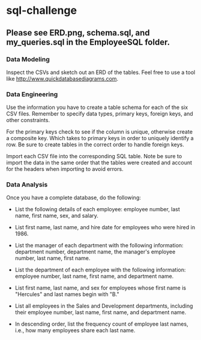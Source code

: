 # sql-challenge

## Please see ERD.png, schema.sql, and my_queries.sql in the EmployeeSQL folder.

### Data Modeling

Inspect the CSVs and sketch out an ERD of the tables. Feel free to use a tool like http://www.quickdatabasediagrams.com.

### Data Engineering

Use the information you have to create a table schema for each of the six CSV files. Remember to specify data types, primary keys, foreign keys, and other constraints.

For the primary keys check to see if the column is unique, otherwise create a composite key. Which takes to primary keys in order to uniquely identify a row.  Be sure to create tables in the correct order to handle foreign keys.

Import each CSV file into the corresponding SQL table. Note be sure to import the data in the same order that the tables were created and account for the headers when importing to avoid errors.

### Data Analysis

Once you have a complete database, do the following:

- List the following details of each employee: employee number, last name, first name, sex, and salary.

- List first name, last name, and hire date for employees who were hired in 1986.

- List the manager of each department with the following information: department number, department name, the manager's employee number, last name, first name.

- List the department of each employee with the following information: employee number, last name, first name, and department name.

- List first name, last name, and sex for employees whose first name is "Hercules" and last names begin with "B."

- List all employees in the Sales and Development departments, including their employee number, last name, first name, and department name.

- In descending order, list the frequency count of employee last names, i.e., how many employees share each last name.
